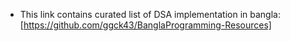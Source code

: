 - This link contains curated list of DSA implementation in bangla: [https://github.com/ggck43/BanglaProgramming-Resources]
